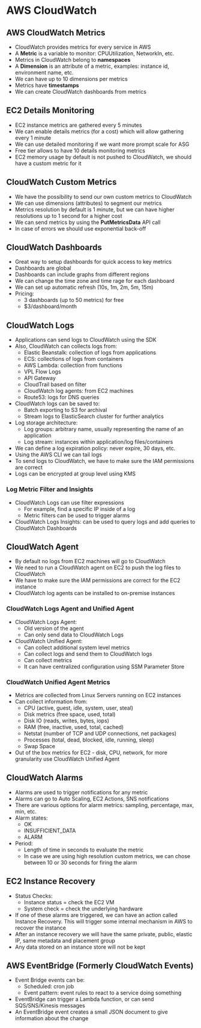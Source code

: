# AWS CloudWatch

## AWS CloudWatch Metrics

- CloudWatch provides metrics for every service in AWS
- A **Metric** is a variable to monitor: CPUUtilization, NetworkIn, etc.
- Metrics in CloudWatch belong to **namespaces**
- A **Dimension** is an attribute of a metric, examples: instance id, environment name, etc.
- We can have up to 10 dimensions per metrics
- Metrics have **timestamps**
- We can create CloudWatch dashboards from metrics

## EC2 Details Monitoring

- EC2 instance metrics are gathered every 5 minutes
- We can enable details metrics (for a cost) which will allow gathering every 1 minute
- We can use detailed monitoring if we want more prompt scale for ASG
- Free tier allows to have 10 details monitoring metrics
- EC2 memory usage by default is not pushed to CloudWatch, we should have a custom metric for it

## CloudWatch Custom Metrics

- We have the possibility to send our own custom metrics to CloudWatch
- We can use dimensions (attributes) to segment our metrics
- Metrics resolution by default is 1 minute, but we can have higher resolutions up to 1 second for a higher cost
- We can send metrics by using the **PutMetricsData** API call
- In case of errors we should use exponential back-off

## CloudWatch Dashboards

- Great way to setup dashboards for quick access to key metrics
- Dashboards are global
- Dashboards can include graphs from different regions
- We can change the time zone and time rage for each dashboard
- We can set up automatic refresh (10s, 1m, 2m, 5m, 15m)
- Pricing:
    - 3 dashboards (up to 50 metrics) for free
    - $3/dashboard/month

## CloudWatch Logs

- Applications can send logs to CloudWatch using the SDK
- Also, CloudWatch can collects logs from:
    - Elastic Beanstalk: collection of logs from applications
    - ECS: collections of logs from containers
    - AWS Lambda: collection from functions
    - VPL Flow Logs
    - API Gateway
    - CloudTrail based on filter
    - CloudWatch log agents: from EC2 machines
    - Route53: logs for DNS queries
- CloudWatch logs can be saved to:
    - Batch exporting to S3 for archival
    - Stream logs to ElasticSearch cluster for further analytics
- Log storage architecture:
    - Log groups: arbitrary name, usually representing the name of an application
    - Log stream: instances within application/log files/containers
- We can define a log expiration policy: never expire, 30 days, etc.
- Using the AWS CLI we can tail logs
- To send logs to CloudWatch, we have to make sure the IAM permissions are correct
- Logs can be encrypted at group level using KMS

### Log Metric Filter and Insights

- CloudWatch Logs can use filter expressions
    - For example, find a specific IP inside of a log
    - Metric filters can be used to trigger alarms
- CloudWatch Logs Insights: can be used to query logs and add queries to CloudWatch Dashboards

## CloudWatch Agent

- By default no logs from EC2 machines will go to CloudWatch
- We need to run a CloudWatch agent on EC2 to push the log files to CloudWatch
- We have to make sure the IAM permissions are correct for the EC2 instance
- CloudWatch log agents can be installed to on-premise instances

### CloudWatch Logs Agent and Unified Agent

- CloudWatch Logs Agent:
    - Old version of the agent
    - Can only send data to CloudWatch Logs
- CloudWatch Unified Agent:
    - Can collect additional system level metrics
    - Can collect logs and send them to CloudWatch logs
    - Can collect metrics
    - It can have centralized configuration using SSM Parameter Store

### CloudWatch Unified Agent Metrics

- Metrics are collected from Linux Servers running on EC2 instances
- Can collect information from:
    - CPU (active, guest, idle, system, user, steal)
    - Disk metrics (free space, used, total)
    - Disk IO (reads, writes, bytes, iops)
    - RAM (free, inactive, used, total, cached)
    - Netstat (number of TCP and UDP connections, net packages)
    - Processes (total, dead, blocked, idle, running, sleep)
    - Swap Space
- Out of the box metrics for EC2 - disk, CPU, network, for more granularity use CloudWatch Unified Agent

## CloudWatch Alarms

- Alarms are used to trigger notifications for any metric
- Alarms can go to Auto Scaling, EC2 Actions, SNS notifications
- There are various options for alarm metrics: sampling, percentage, max, min, etc.
- Alarm states:
    - OK
    - INSUFFICIENT_DATA
    - ALARM
- Period:
    - Length of time in seconds to evaluate the metric
    - In case we are using high resolution custom metrics, we can chose between 10 or 30 seconds for firing the alarm

## EC2 Instance Recovery

- Status Checks:
    - Instance status = check the EC2 VM
    - System check = check the underlying hardware
- If one of these alarms are triggered, we can have an action called Instance Recovery. This will trigger some internal mechanism in AWS to recover the instance
- After an instance recovery we will have the same private, public, elastic IP, same metadata and placement group
- Any data stored on an instance store will not be kept

## AWS EventBridge (Formerly CloudWatch Events)

- Event Bridge events can be:
    - Scheduled: cron job
    - Event pattern: event rules to react to a service doing something
- EventBridge can trigger a Lambda function, or can send SQS/SNS/Kinesis messages
- An EventBridge event creates a small JSON document to give information about the change
